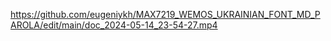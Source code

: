 
[https://github.com/eugeniykh/MAX7219_WEMOS_UKRAINIAN_FONT_MD_PAROLA/edit/main/doc_2024-05-14_23-54-27.mp4
](https://github.com/eugeniykh/MAX7219_WEMOS_UKRAINIAN_FONT_MD_PAROLA/raw/main/doc_2024-05-14_23-54-27.mp4)

